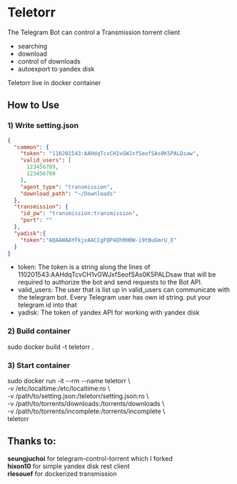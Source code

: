 # Teletorr
The Telegram Bot can control a Transmission torrent client
- searching
- download
- control of downloads
- autoexport to yandex disk

Teletorr live in docker container

## How to Use
### 1) Write setting.json
```json
{
  "common": {
    "token": "110201543:AAHdqTcvCH1vGWJxfSeofSAs0K5PALDsaw",
    "valid_users": [
      123456789,
      123456789
    ],
    "agent_type": "transmission",
    "download_path": "~/Downloads"
  },
  "transmission": {
    "id_pw": "transmission:transmission",
    "port": ""
  },
  "yadisk":{
    "token":"AQAAWAAYFkjxAACCgFQP4DhRH0W-i9tBuGmrU_E"
  }
}
```
* token: The token is a string along the lines of 110201543:AAHdqTcvCH1vGWJxfSeofSAs0K5PALDsaw that will be required to authorize the bot and send requests to the Bot API.
* valid_users: The user that is list up in valid_users can communicate with the telegram bot.
Every Telegram user has own id string. put your telegram id into that
* yadisk: The token of yandex API for working with yandex disk

### 2) Build container
sudo docker build -t teletorr .

### 3) Start container
sudo docker run -it --rm --name teletorr \\\
-v /etc/localtime:/etc/localtime:ro \\\
-v /path/to/setting.json:/teletorr/setting.json:ro \\\
-v /path/to/torrents/downloads:/torrents/downloads \\\
-v /path/to/torrents/incomplete:/torrents/incomplete \\\
teletorr

## Thanks to:
**seungjuchoi** for telegram-control-torrent which I forked\
**hixon10** for simple yandex disk rest client\
**rlesouef** for dockerized transmission
